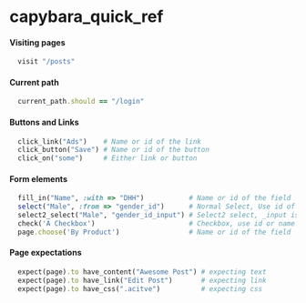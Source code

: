 capybara_quick_ref
==================
#### Visiting pages
```ruby
  visit "/posts"
```
#### Current path
```ruby
  current_path.should == "/login"
```
#### Buttons and Links
```ruby
  click_link("Ads")    # Name or id of the link
  click_button("Save") # Name or id of the button
  click_on("some")     # Either link or button
```
#### Form elements
```ruby
  fill_in("Name", :with => "DHH")           # Name or id of the field  # Text field
  select("Male", :from => "gender_id")      # Normal Select, Use id of the field
  select2_select("Male", "gender_id_input") # Select2 select, _input is necessory
  check('A Checkbox')                       # Checkbox, use id or name
  page.choose('By Product')                 # Name or id of the field  # Radio Button
```
#### Page expectations
```ruby
  expect(page).to have_content("Awesome Post") # expecting text  
  expect(page).to have_link("Edit Post")       # expecting link
  expect(page).to have_css(".acitve")          # expecting css
```

